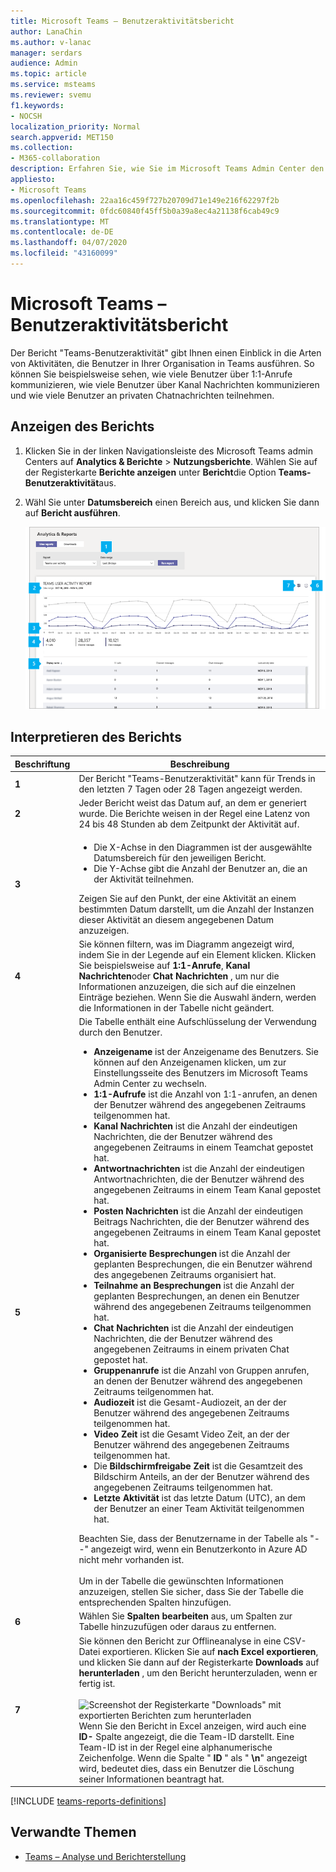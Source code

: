 ```yaml
---
title: Microsoft Teams – Benutzeraktivitätsbericht
author: LanaChin
ms.author: v-lanac
manager: serdars
audience: Admin
ms.topic: article
ms.service: msteams
ms.reviewer: svemu
f1.keywords:
- NOCSH
localization_priority: Normal
search.appverid: MET150
ms.collection:
- M365-collaboration
description: Erfahren Sie, wie Sie im Microsoft Teams Admin Center den Bericht "Benutzeraktivitäten für Teams" verwenden, um zu sehen, wie Benutzer in Ihrer Organisation Teams verwenden.
appliesto:
- Microsoft Teams
ms.openlocfilehash: 22aa16c459f727b20709d71e149e216f62297f2b
ms.sourcegitcommit: 0fdc60840f45ff5b0a39a8ec4a21138f6cab49c9
ms.translationtype: MT
ms.contentlocale: de-DE
ms.lasthandoff: 04/07/2020
ms.locfileid: "43160099"
---
```

# <a name="microsoft-teams-user-activity-report"></a>Microsoft Teams – Benutzeraktivitätsbericht

Der Bericht "Teams-Benutzeraktivität" gibt Ihnen einen Einblick in die Arten von Aktivitäten, die Benutzer in Ihrer Organisation in Teams ausführen. So können Sie beispielsweise sehen, wie viele Benutzer über 1:1-Anrufe kommunizieren, wie viele Benutzer über Kanal Nachrichten kommunizieren und wie viele Benutzer an privaten Chatnachrichten teilnehmen.

## <a name="view-the-report"></a>Anzeigen des Berichts

1. Klicken Sie in der linken Navigationsleiste des Microsoft Teams admin Centers auf **Analytics & Berichte** > **Nutzungsberichte**. Wählen Sie auf der Registerkarte **Berichte anzeigen** unter **Bericht**die Option **Teams-Benutzeraktivität**aus.
2. Wähl Sie unter **Datumsbereich** einen Bereich aus, und klicken Sie dann auf **Bericht ausführen**.

    ![Screenshot des Teams-Benutzer Aktivitätsberichts im Team Admin Center mit Beschriftungen](../media/teams-reports-user-activity-with-callouts.png "Screenshot des Teams-Benutzer Aktivitätsberichts im Team Admin Center mit Beschriftungen")

## <a name="interpret-the-report"></a>Interpretieren des Berichts

|Beschriftung |Beschreibung  |
|--------|-------------|
|**1**   |Der Bericht "Teams-Benutzeraktivität" kann für Trends in den letzten 7 Tagen oder 28 Tagen angezeigt werden. |
|**2**   |Jeder Bericht weist das Datum auf, an dem er generiert wurde. Die Berichte weisen in der Regel eine Latenz von 24 bis 48 Stunden ab dem Zeitpunkt der Aktivität auf. |
|**3**   |<ul><li>Die X-Achse in den Diagrammen ist der ausgewählte Datumsbereich für den jeweiligen Bericht. </li><li>Die Y-Achse gibt die Anzahl der Benutzer an, die an der Aktivität teilnehmen.</li></ul>Zeigen Sie auf den Punkt, der eine Aktivität an einem bestimmten Datum darstellt, um die Anzahl der Instanzen dieser Aktivität an diesem angegebenen Datum anzuzeigen. |
|**4**   |Sie können filtern, was im Diagramm angezeigt wird, indem Sie in der Legende auf ein Element klicken. Klicken Sie beispielsweise auf **1:1-Anrufe**, **Kanal Nachrichten**oder **Chat Nachrichten** , um nur die Informationen anzuzeigen, die sich auf die einzelnen Einträge beziehen. Wenn Sie die Auswahl ändern, werden die Informationen in der Tabelle nicht geändert. |
|**5**   |Die Tabelle enthält eine Aufschlüsselung der Verwendung durch den Benutzer.   <ul><li>**Anzeigename** ist der Anzeigename des Benutzers. Sie können auf den Anzeigenamen klicken, um zur Einstellungsseite des Benutzers im Microsoft Teams Admin Center zu wechseln.</li><li>**1:1-Aufrufe** ist die Anzahl von 1:1-anrufen, an denen der Benutzer während des angegebenen Zeitraums teilgenommen hat.</li><li>**Kanal Nachrichten** ist die Anzahl der eindeutigen Nachrichten, die der Benutzer während des angegebenen Zeitraums in einem Teamchat gepostet hat.</li><li>**Antwortnachrichten** ist die Anzahl der eindeutigen Antwortnachrichten, die der Benutzer während des angegebenen Zeitraums in einem Team Kanal gepostet hat.</li> <li>**Posten Nachrichten** ist die Anzahl der eindeutigen Beitrags Nachrichten, die der Benutzer während des angegebenen Zeitraums in einem Team Kanal gepostet hat.</li><li>**Organisierte Besprechungen** ist die Anzahl der geplanten Besprechungen, die ein Benutzer während des angegebenen Zeitraums organisiert hat.</li><li>**Teilnahme an Besprechungen** ist die Anzahl der geplanten Besprechungen, an denen ein Benutzer während des angegebenen Zeitraums teilgenommen hat.</li><li>**Chat Nachrichten** ist die Anzahl der eindeutigen Nachrichten, die der Benutzer während des angegebenen Zeitraums in einem privaten Chat gepostet hat.</li><li>**Gruppenanrufe** ist die Anzahl von Gruppen anrufen, an denen der Benutzer während des angegebenen Zeitraums teilgenommen hat.</li><li>**Audiozeit** ist die Gesamt-Audiozeit, an der der Benutzer während des angegebenen Zeitraums teilgenommen hat.</li><li>**Video Zeit** ist die Gesamt Video Zeit, an der der Benutzer während des angegebenen Zeitraums teilgenommen hat.</li><li>Die **Bildschirmfreigabe Zeit** ist die Gesamtzeit des Bildschirm Anteils, an der der Benutzer während des angegebenen Zeitraums teilgenommen hat.</li>  <li>**Letzte Aktivität** ist das letzte Datum (UTC), an dem der Benutzer an einer Team Aktivität teilgenommen hat.</li> </ul>Beachten Sie, dass der Benutzername in der Tabelle als "--" angezeigt wird, wenn ein Benutzerkonto in Azure AD nicht mehr vorhanden ist. <br><br>Um in der Tabelle die gewünschten Informationen anzuzeigen, stellen Sie sicher, dass Sie der Tabelle die entsprechenden Spalten hinzufügen.
|**6**   |Wählen Sie **Spalten bearbeiten** aus, um Spalten zur Tabelle hinzuzufügen oder daraus zu entfernen. |
|**7**   |Sie können den Bericht zur Offlineanalyse in eine CSV-Datei exportieren. Klicken Sie auf **nach Excel exportieren**, und klicken Sie dann auf der Registerkarte **Downloads** auf **herunterladen** , um den Bericht herunterzuladen, wenn er fertig ist.<br><br>![Screenshot der Registerkarte "Downloads" mit exportierten Berichten zum herunterladen](../media/teams-reports-export-to-csv.png) <br>Wenn Sie den Bericht in Excel anzeigen, wird auch eine **ID-** Spalte angezeigt, die die Team-ID darstellt. Eine Team-ID ist in der Regel eine alphanumerische Zeichenfolge. Wenn die Spalte " **ID** " als " **\n**" angezeigt wird, bedeutet dies, dass ein Benutzer die Löschung seiner Informationen beantragt hat. ||

[!INCLUDE [teams-reports-definitions](../includes/teams-reports-definitions.md)]

## <a name="related-topics"></a>Verwandte Themen

- [Teams – Analyse und Berichterstellung](teams-reporting-reference.md)

